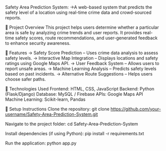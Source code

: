Safety Area Prediction System:
->A web-based system that predicts the safety level of a location using real-time crime data and crowd-sourced reports.

🔹 Project Overview
This project helps users determine whether a particular area is safe by analyzing crime trends and user reports. 
It provides real-time safety scores, route recommendations, and user-generated feedback to enhance security awareness.

🔹 Features
-> Safety Score Prediction – Uses crime data analysis to assess safety levels.
-> Interactive Map Integration – Displays locations and safety ratings using Google Maps API.
-> User Feedback System – Allows users to report unsafe areas.
-> Machine Learning Analysis – Predicts safety levels based on past incidents.
-> Alternative Route Suggestions – Helps users choose safer paths.

🔹 Technologies Used
Frontend: HTML, CSS, JavaScript
Backend: Python (Flask/Django)
Database: MySQL / Firebase
APIs: Google Maps API
Machine Learning: Scikit-learn, Pandas

🔹 Setup Instructions
Clone the repository:
git clone https://github.com/your-username/Safety-Area-Prediction-System.git

Navigate to the project folder:
cd Safety-Area-Prediction-System

Install dependencies (if using Python):
pip install -r requirements.txt

Run the application:
python app.py
